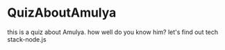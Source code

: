 # QuizAboutAmulya
 this is a quiz about Amulya. how well do you know him? let's find out
tech stack-node.js
